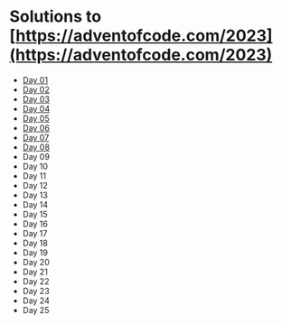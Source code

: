 # Solutions to [https://adventofcode.com/2023](https://adventofcode.com/2023)

<Story>

- [Day 01](day-01)
- [Day 02](day-02)
- [Day 03](day-03)
- [Day 04](day-04)
- [Day 05](day-05)
- [Day 06](day-06)
- [Day 07](day-07)
- [Day 08](day-08)
- Day 09
- Day 10
- Day 11
- Day 12
- Day 13
- Day 14
- Day 15
- Day 16
- Day 17
- Day 18
- Day 19
- Day 20
- Day 21
- Day 22
- Day 23
- Day 24
- Day 25

